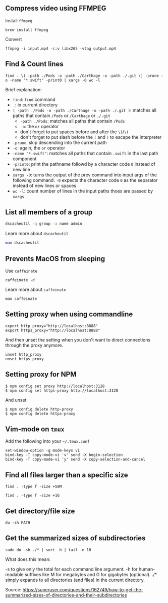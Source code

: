 ## Compress video using FFMPEG

Install `ffmpeg`
```
brew install ffmpeg
```

Convert 
```
ffmpeg -i input.mp4 -c:v libx265 -vtag output.mp4
```

## Find & Count lines
```shell
find . \( -path ./Pods -o -path ./Carthage -o -path ./.git \) -prune -o -name "*.swift" -print0 | xargs -0 wc -l
```

Brief explanation:
- `find`: `find` command
- `.`: in current directory
- `( -path ./Pods -o -path ./Carthage -o -path ./.git )`: matches all paths that contain `/Pods` or `/Carthage` or `./.git`
  - `-path ./Pods`: matches all paths that contain `/Pods`
  - `-o`: the `or` operator
  - don't forget to put spaces before and after the `\)`/`\(`
  - don't forget to put slash before the `(` and `)` to escape the interpreter
- `-prune`: skip descending into the current path
- `-o`: again, the `or` operator
- `-name "*.swift"`: matches all paths that contain `.swift` in the last path component
- `-print0`: print the pathname followd by a character code `0` instead of new line
- `xargs -0`: turns the output of the prev command into input args of the following command. `-0` expects the character code `0` as the separator instead of new lines or spaces
- `wc -l`: count number of lines in the input paths thoes are passed by `xargs`


## List all members of a group
```bash
dscacheutil -q group -a name admin
```

Learn more about `dscacheutil`
```bash
man dscacheutil
```

## Prevents MacOS from sleeping
Use `caffeinate`

```
caffeinate -d
```

Learn more about `caffeinate`
```
man caffeinate
```

## Setting proxy when using commandline
```
export http_proxy="http://localhost:8888"
export https_proxy="http://localhost:8888"
```

And then unset the setting when you don't want to direct connections through the proxy anymore.
```
unset http_proxy
unset https_proxy
```

## Setting proxy for NPM
```
$ npm config set proxy http://localhost:3128
$ npm config set https-proxy http://localhost:3128
```

And unset
```
$ npm config delete http-proxy
$ npm config delete https-proxy
```

## Vim-mode on `tmux`

Add the following into your `~/.tmux.conf`
```
set-window-option -g mode-keys vi
bind-key -T copy-mode-vi 'v' send -X begin-selection
bind-key -T copy-mode-vi 'y' send -X copy-selection-and-cancel
```

## Find all files larger than a specific size
```
find . -type f -size +50M

find . -type f -size +1G
```

## Get directory/file size
```
du -sh PATH
```

## Get the summarized sizes of subdirectories
```
sudo du -sh ./* | sort -h | tail -n 10
```

What does this mean:

-s to give only the total for each command line argument.
-h for human-readable suffixes like M for megabytes and G for gigabytes (optional).
./* simply expands to all directories (and files) in the current directory.

Source:
https://superuser.com/questions/162749/how-to-get-the-summarized-sizes-of-directories-and-their-subdirectories
